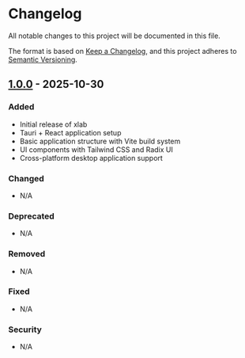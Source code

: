 # Changelog

All notable changes to this project will be documented in this file.

The format is based on [Keep a Changelog](https://keepachangelog.com/en/1.0.0/),
and this project adheres to [Semantic Versioning](https://semver.org/spec/v2.0.0.html).

## [1.0.0] - 2025-10-30

### Added
- Initial release of xlab
- Tauri + React application setup
- Basic application structure with Vite build system
- UI components with Tailwind CSS and Radix UI
- Cross-platform desktop application support

### Changed
- N/A

### Deprecated
- N/A

### Removed
- N/A

### Fixed
- N/A

### Security
- N/A

[1.0.0]: https://github.com/nisaacdz/xlab/releases/tag/v1.0.0

